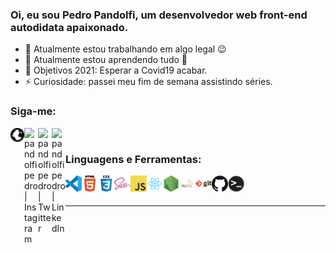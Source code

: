 ### Oi, eu sou Pedro Pandolfi, um desenvolvedor web front-end autodidata apaixonado.
- 🔭 Atualmente estou trabalhando em algo legal 😉
- 🌱 Atualmente estou aprendendo tudo 🤣
- 🥅 Objetivos 2021: Esperar a Covid19 acabar.
- ⚡ Curiosidade: passei meu fim de semana assistindo séries.

### Siga-me:

[<img align="left" alt="pandolfipedro" width="22px" src="https://raw.githubusercontent.com/iconic/open-iconic/master/svg/globe.svg" />][website]
[<img align="left" alt="pandolfipedro | Instagram" width="22px" src="https://cdn.jsdelivr.net/npm/simple-icons@v3/icons/instagram.svg" />][instagram]
[<img align="left" alt="pandolfipedro | Twitter" width="22px" src="https://cdn.jsdelivr.net/npm/simple-icons@v3/icons/twitter.svg" />][twitter]
[<img align="left" alt="pandolfipedro | LinkedIn" width="22px" src="https://cdn.jsdelivr.net/npm/simple-icons@v3/icons/linkedin.svg" />][linkedin]

<br />

### Linguagens e Ferramentas:

<img align="left" alt="Visual Studio Code" width="26px" src="https://raw.githubusercontent.com/github/explore/80688e429a7d4ef2fca1e82350fe8e3517d3494d/topics/visual-studio-code/visual-studio-code.png" />
<img align="left" alt="HTML5" width="26px" src="https://raw.githubusercontent.com/github/explore/80688e429a7d4ef2fca1e82350fe8e3517d3494d/topics/html/html.png" />
<img align="left" alt="CSS3" width="26px" src="https://raw.githubusercontent.com/github/explore/80688e429a7d4ef2fca1e82350fe8e3517d3494d/topics/css/css.png" />
<img align="left" alt="Sass" width="26px" src="https://raw.githubusercontent.com/github/explore/80688e429a7d4ef2fca1e82350fe8e3517d3494d/topics/sass/sass.png" />
<img align="left" alt="JavaScript" width="26px" src="https://raw.githubusercontent.com/github/explore/80688e429a7d4ef2fca1e82350fe8e3517d3494d/topics/javascript/javascript.png" />
<img align="left" alt="React" width="26px" src="https://raw.githubusercontent.com/github/explore/80688e429a7d4ef2fca1e82350fe8e3517d3494d/topics/react/react.png" />
<img align="left" alt="Node.js" width="26px" src="https://raw.githubusercontent.com/github/explore/80688e429a7d4ef2fca1e82350fe8e3517d3494d/topics/nodejs/nodejs.png" />
<img align="left" alt="MySQL" width="26px" src="https://raw.githubusercontent.com/github/explore/80688e429a7d4ef2fca1e82350fe8e3517d3494d/topics/mysql/mysql.png" />
<img align="left" alt="Git" width="26px" src="https://raw.githubusercontent.com/github/explore/80688e429a7d4ef2fca1e82350fe8e3517d3494d/topics/git/git.png" />
<img align="left" alt="GitHub" width="26px" src="https://raw.githubusercontent.com/github/explore/78df643247d429f6cc873026c0622819ad797942/topics/github/github.png" />
<img align="left" alt="HTML5" width="26px" src="https://raw.githubusercontent.com/github/explore/80688e429a7d4ef2fca1e82350fe8e3517d3494d/topics/terminal/terminal.png" />
<br />
<br />

---

[website]: https://pandolfipedro.com
[instagram]: https://instagram.com/pandolfipedro
[twitter]: https://twitter.com/pandolfipedro
[linkedin]: https://www.linkedin.com/in/pandolfipedro
